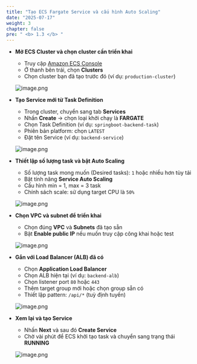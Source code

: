 ```yaml
---
title: "Tạo ECS Fargate Service và cấu hình Auto Scaling"
date: "2025-07-17"
weight: 3
chapter: false
pre: " <b> 1.3 </b> "
---
```


- **Mở ECS Cluster và chọn cluster cần triển khai**

    - Truy cập [Amazon ECS Console](https://console.aws.amazon.com/ecs)
    - Ở thanh bên trái, chọn **Clusters**
    - Chọn cluster bạn đã tạo trước đó (ví dụ: `production-cluster`)

    ![image.png](/images/deploy_backend_fargate/open_cluster.png)

- **Tạo Service mới từ Task Definition**

    - Trong cluster, chuyển sang tab **Services**
    - Nhấn **Create** → chọn loại khởi chạy là **FARGATE**
    - Chọn Task Definition (ví dụ: `springboot-backend-task`)
    - Phiên bản platform: chọn `LATEST`
    - Đặt tên Service (ví dụ: `backend-service`)

    ![image.png](/images/deploy_backend_fargate/create_service_step1.png)

- **Thiết lập số lượng task và bật Auto Scaling**

    - Số lượng task mong muốn (Desired tasks): `1` hoặc nhiều hơn tùy tải
    - Bật tính năng **Service Auto Scaling**
    - Cấu hình min = 1, max = 3 task
    - Chính sách scale: sử dụng target CPU là `50%`

    ![image.png](/images/deploy_backend_fargate/auto_scaling.png)

- **Chọn VPC và subnet để triển khai**

    - Chọn đúng **VPC** và **Subnets** đã tạo sẵn
    - Bật **Enable public IP** nếu muốn truy cập công khai hoặc test

    ![image.png](/images/deploy_backend_fargate/networking.png)

- **Gắn với Load Balancer (ALB) đã có**

    - Chọn **Application Load Balancer**
    - Chọn ALB hiện tại (ví dụ: `backend-alb`)
    - Chọn listener port `80` hoặc `443`
    - Thêm target group mới hoặc chọn group sẵn có
    - Thiết lập pattern: `/api/*` (tuỳ định tuyến)

    ![image.png](/images/deploy_backend_fargate/attach_alb.png)

- **Xem lại và tạo Service**

    - Nhấn **Next** và sau đó **Create Service**
    - Chờ vài phút để ECS khởi tạo task và chuyển sang trạng thái **RUNNING**

    ![image.png](/images/deploy_backend_fargate/confirm_running.png)
